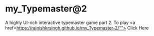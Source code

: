 # my_Typemaster@2

A highly UI-rich interactive typemaster game part 2.
To play <a href=https://rajnishkrsingh.github.io/my_Typemaster-2/""> Click Here </a>